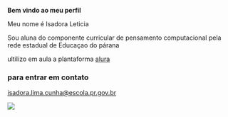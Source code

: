 **Bem vindo ao meu perfil** 

Meu nome é Isadora Leticia

Sou aluna do componente curricular de pensamento computacional pela rede estadual de Educaçao do párana

ultilizo em aula a plantaforma [alura](https//www.alura.com.br)

### para entrar em contato 

isadora.lima.cunha@escola.pr.gov.br

![](https://media1.tenor.com/m/dQ_v0I6RCWMAAAAC/sz%C3%A9gyenl%C5%91s.gif)
